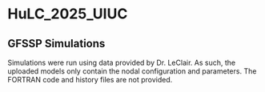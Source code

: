 # HuLC_2025_UIUC

## GFSSP Simulations
Simulations were run using data provided by Dr. LeClair. As such, the uploaded models only contain the nodal configuration and parameters. The FORTRAN code and history files are not provided. 
